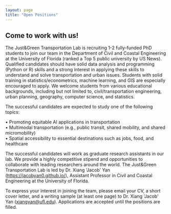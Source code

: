 ```yaml
---
layout: page
title: "Open Positions"
---
```


## Come to work with us!

The Just&Green Transportation Lab is recruiting 1-2 fully-funded PhD students to join our team in the Department of Civil and Coastal Engineering at the University of Florida (ranked a Top 5 public university by US News). Qualified candidates should have solid data analysis and programming (Python or R) skills and a strong interest in applying these skills to understand and solve transportation and urban issues. Students with solid training in statistics/econometrics, machine learning, and GIS are especially encouraged to apply. We welcome students from various educational backgrounds, including but not limited to, civil/transportation engineering, urban planning, geography, computer science, and statistics.
&nbsp;

The successful candidates are expected to study one of the following topics:

•	Promoting equitable AI applications in transportation<br/>
•	Multimodal transportation (e.g., public transit, shared mobility, and shared micromobility)<br/>
•	Spatial accessibility to essential destinations such as jobs, food, and healthcare
&nbsp;

The successful candidates will work as graduate research assistants in our lab. We provide a highly competitive stipend and opportunities to collaborate with leading researchers around the world. The Just&Green Transportation Lab is led by Dr. Xiang 'Jacob' Yan (https://jacobyan0.github.io/), Assistant Professor in Civil and Coastal Engineering at the University of Florida. 
&nbsp;

To express your interest in joining the team, please email your CV, a short cover letter, and a writing sample (at least one page) to Dr. Xiang 'Jacob' Yan (xiangyan@ufl.edu). Applications are accepted until the positions are filled.
